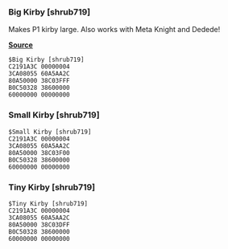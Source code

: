 ### Big Kirby [shrub719]

Makes P1 kirby large. Also works with Meta Knight and Dedede!

[**Source**](../asm/big_kirby.asm)

```
$Big Kirby [shrub719]
C2191A3C 00000004
3CA08055 60A5AA2C
80A50000 38C03FFF
B0C50328 38600000
60000000 00000000
```

### Small Kirby [shrub719]

```
$Small Kirby [shrub719]
C2191A3C 00000004
3CA08055 60A5AA2C
80A50000 38C03F00
B0C50328 38600000
60000000 00000000
```

### Tiny Kirby [shrub719]

```
$Tiny Kirby [shrub719]
C2191A3C 00000004
3CA08055 60A5AA2C
80A50000 38C03DFF
B0C50328 38600000
60000000 00000000
```